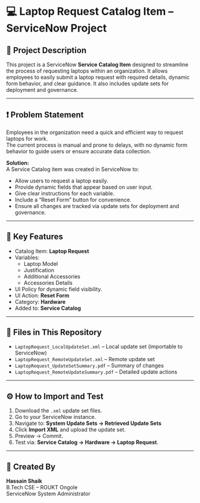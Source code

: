 # 💻 Laptop Request Catalog Item – ServiceNow Project

## 📜 Project Description
This project is a ServiceNow **Service Catalog Item** designed to streamline the process of requesting laptops within an organization. It allows employees to easily submit a laptop request with required details, dynamic form behavior, and clear guidance. It also includes update sets for deployment and governance.

--- 

## ❗ Problem Statement
Employees in the organization need a quick and efficient way to request laptops for work.  
The current process is manual and prone to delays, with no dynamic form behavior to guide users or ensure accurate data collection.  

**Solution:**  
A Service Catalog item was created in ServiceNow to:
- Allow users to request a laptop easily.
- Provide dynamic fields that appear based on user input.
- Give clear instructions for each variable.
- Include a “Reset Form” button for convenience.
- Ensure all changes are tracked via update sets for deployment and governance.

---

## 📌 Key Features
- Catalog Item: **Laptop Request**
- Variables:
  - Laptop Model
  - Justification
  - Additional Accessories
  - Accessories Details
- UI Policy for dynamic field visibility.
- UI Action: **Reset Form**
- Category: **Hardware**
- Added to: **Service Catalog**

---

## 📂 Files in This Repository
- `LaptopRequest_LocalUpdateSet.xml` – Local update set (importable to ServiceNow)
- `LaptopRequest_RemoteUpdateSet.xml` – Remote update set
- `LaptopRequest_UpdateSetSummary.pdf` – Summary of changes
- `LaptopRequest_RemoteUpdateSummary.pdf` – Detailed update actions

---

## ⚙️ How to Import and Test
1. Download the `.xml` update set files.
2. Go to your ServiceNow instance.
3. Navigate to: **System Update Sets → Retrieved Update Sets**
4. Click **Import XML** and upload the update set.
5. Preview → Commit.
6. Test via: **Service Catalog → Hardware → Laptop Request**.

---

## 👤 Created By
**Hassain Shaik**  
B.Tech CSE – RGUKT Ongole  
ServiceNow System Administrator
